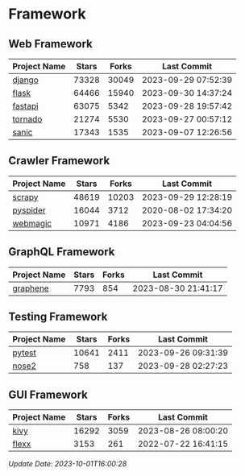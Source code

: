 # Framework

## Web Framework
| Project Name | Stars | Forks | Last Commit |
| ------------ | ----- | ----- | ----------- |
| [django](https://github.com/django/django) | 73328 | 30049 | 2023-09-29 07:52:39 |
| [flask](https://github.com/pallets/flask) | 64466 | 15940 | 2023-09-30 14:37:24 |
| [fastapi](https://github.com/tiangolo/fastapi) | 63075 | 5342 | 2023-09-28 19:57:42 |
| [tornado](https://github.com/tornadoweb/tornado) | 21274 | 5530 | 2023-09-27 00:57:12 |
| [sanic](https://github.com/sanic-org/sanic) | 17343 | 1535 | 2023-09-07 12:26:56 |

## Crawler Framework
| Project Name | Stars | Forks | Last Commit |
| ------------ | ----- | ----- | ----------- |
| [scrapy](https://github.com/scrapy/scrapy) | 48619 | 10203 | 2023-09-29 12:28:19 |
| [pyspider](https://github.com/binux/pyspider) | 16044 | 3712 | 2020-08-02 17:34:20 |
| [webmagic](https://github.com/code4craft/webmagic) | 10971 | 4186 | 2023-09-23 04:04:56 |

## GraphQL Framework
| Project Name | Stars | Forks | Last Commit |
| ------------ | ----- | ----- | ----------- |
| [graphene](https://github.com/graphql-python/graphene) | 7793 | 854 | 2023-08-30 21:41:17 |

## Testing Framework
| Project Name | Stars | Forks | Last Commit |
| ------------ | ----- | ----- | ----------- |
| [pytest](https://github.com/pytest-dev/pytest) | 10641 | 2411 | 2023-09-26 09:31:39 |
| [nose2](https://github.com/nose-devs/nose2) | 758 | 137 | 2023-09-28 02:27:23 |

## GUI Framework
| Project Name | Stars | Forks | Last Commit |
| ------------ | ----- | ----- | ----------- |
| [kivy](https://github.com/kivy/kivy) | 16292 | 3059 | 2023-08-26 08:00:20 |
| [flexx](https://github.com/flexxui/flexx) | 3153 | 261 | 2022-07-22 16:41:15 |

*Update Date: 2023-10-01T16:00:28*